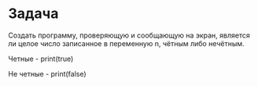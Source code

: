 # Задача

Создать программу, проверяющую и сообщающую на экран, является ли целое число записанное в переменную n, чётным либо нечётным.

Четные - print(true)

Не четные - print(false)
